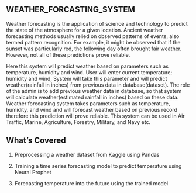 ## WEATHER_FORCASTING_SYSTEM

Weather forecasting is the application of science and technology to predict the state of the atmosphere for a given location. Ancient weather forecasting methods usually  relied on observed patterns of events, also termed pattern recognition. For example, it might be observed that if the sunset was particularly red, the following day often brought fair weather. However, not all of these predictions prove reliable.<BR>

  Here this system will predict weather based on parameters such as temperature, humidity and wind. User will enter current temperature; humidity and wind, System will take this parameter and will predict weather(rainfall in inches) from previous data in database(dataset). The role of the admin is to add previous weather data in database, so that system will calculate weather(estimated rainfall in inches) based on these data. Weather forecasting system takes parameters such as temperature, humidity, and wind and will forecast weather based on previous record therefore this prediction will prove reliable. This system can be used in Air Traffic, Marine, Agriculture, Forestry, Military, and Navy etc. 

## What’s Covered

1. Preprocessing a weather dataset from Kaggle using Pandas

2. Training a time series forecasting model to predict temperature using Neural Prophet

3. Forecasting temperature into the future using the trained model


